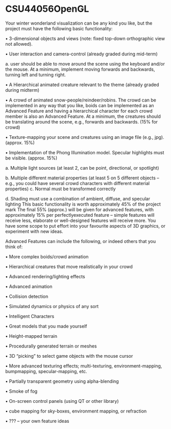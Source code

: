 # CSU44056OpenGL

Your winter wonderland visualization can be any kind you like, but the project must have the
following basic functionality:

• 3-dimensional objects and views (note: fixed top-down orthographic view not allowed).

• User interaction and camera-control (already graded during mid-term)

a. user should be able to move around the scene using the keyboard and/or the
mouse. At a minimum, implement moving forwards and backwards, turning left
and turning right.

• A Hierarchical animated creature relevant to the theme (already graded during midterm)

• A crowd of animated snow-people/reindeer/robins. The crowd can be implemented in
any way that you like, boids can be implemented as an Advanced Feature and having a
hierarchical character for each crowd member is also an Advanced Feature. At a
minimum, the creatures should be translating around the scene, e.g., forwards and
backwards. (15% for crowd)

• Texture-mapping your scene and creatures using an image file (e.g., jpg). (approx. 15%)

• Implementation of the Phong Illumination model. Specular highlights must be visible.
(approx. 15%)

a. Multiple light sources (at least 2, can be point, directional, or spotlight)

b. Multiple different material properties (at least 5 on 5 different objects – e.g.,
you could have several crowd characters with different material properties)
c. Normal must be transformed correctly

d. Shading must use a combination of ambient, diffuse, and specular lighting
This basic functionality is worth approximately 45% of the project mark
The final 55% (approx.) will be given for advanced features, with approximately 15% per perfectlyexecuted feature – simple features will receive less, elaborate or well-designed features will receive
more. You have some scope to put effort into your favourite aspects of 3D graphics, or experiment
with new ideas.

Advanced Features can include the following, or indeed others that you think of:

• More complex boids/crowd animation

• Hierarchical creatures that move realistically in your crowd

• Advanced rendering/lighting effects

• Advanced animation

• Collision detection

• Simulated dynamics or physics of any sort

• Intelligent Characters

• Great models that you made yourself

• Height-mapped terrain

• Procedurally generated terrain or meshes

• 3D “picking” to select game objects with the mouse cursor

• More advanced texturing effects; multi-texturing, environment-mapping, bumpmapping, specular-mapping, etc.

• Partially transparent geometry using alpha-blending

• Smoke of fog

• On-screen control panels (using QT or other library)

• cube mapping for sky-boxes, environment mapping, or refraction

• ??? – your own feature ideas
